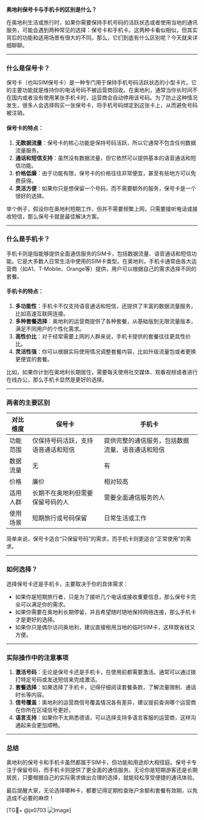 **奥地利保号卡与手机卡的区别是什么？**

在奥地利生活或旅行时，如果你需要保持手机号码的活跃状态或者使用当地的通讯服务，可能会遇到两种常见的选择：保号卡和手机卡。这两种卡看似相似，但其实背后的功能和适用场景有很大的不同。那么，它们到底有什么区别呢？今天就来详细聊聊。

---

### 什么是保号卡？

保号卡（也叫SIM保号卡）是一种专门用于保持手机号码活跃状态的小型卡片。它的主要功能就是维持你的电话号码不被运营商回收。在奥地利，通常当你长时间不在国内或者没有使用某张手机卡时，运营商会自动停用该号码。为了防止这种情况发生，很多人会选择购买一张保号卡，将手机号码绑定到这张卡上，从而避免号码被注销。

#### 保号卡的特点：
1. **无数据流量**：保号卡的核心功能是保持号码活跃，所以它通常不包含任何数据流量服务。
2. **通话和短信支持**：虽然没有数据流量，但它依然可以提供基本的语音通话和短信功能。
3. **价格低廉**：由于功能有限，保号卡的价格往往非常便宜，甚至有些地方可以免费获得。
4. **灵活方便**：如果你只是想保留一个号码，而不需要额外的服务，保号卡是一个很好的选择。

举个例子，假设你在奥地利短期工作，但并不需要频繁上网，只需要接听电话或接收短信，那么保号卡就是最佳解决方案。

---

### 什么是手机卡？

手机卡则是指能够提供全面通信服务的SIM卡，包括数据流量、语音通话和短信功能。它是大多数人日常生活中使用的SIM卡类型。在奥地利，手机卡通常由各大运营商（如A1、T-Mobile、Orange等）提供，用户可以根据自己的需求选择不同的套餐。

#### 手机卡的特点：
1. **多功能性**：手机卡不仅支持语音通话和短信，还提供了丰富的数据流量服务，比如高速互联网连接。
2. **多种套餐选择**：奥地利的运营商提供了各种套餐，从基础版到无限流量版本，满足不同用户的个性化需求。
3. **高性价比**：对于经常需要上网的人群来说，手机卡提供的套餐往往更具性价比。
4. **灵活性强**：你可以根据实际使用情况调整套餐内容，比如升级流量包或者更换更便宜的套餐。

比如，如果你计划在奥地利长期居住，需要每天使用社交媒体、观看视频或者进行在线办公，那么手机卡显然是更好的选择。

---

### 两者的主要区别

| 对比维度 | 保号卡 | 手机卡 |
|----------|--------|--------|
| 功能范围 | 仅保持号码活跃，支持语音通话和短信 | 提供完整的通信服务，包括数据流量、语音通话和短信 |
| 数据流量 | 无 | 有 |
| 价格 | 廉价 | 相对较高 |
| 适用人群 | 长期不在奥地利但需要保留号码的人 | 需要全面通信服务的人 |
| 使用场景 | 短期旅行或号码保留 | 日常生活或工作 |

简单来说，保号卡适合“只保留号码”的需求，而手机卡则更适合“正常使用”的需求。

---

### 如何选择？

选择保号卡还是手机卡，主要取决于你的具体需求：

- 如果你是短期旅行者，只是为了接听几个电话或接收重要信息，那么保号卡完全可以满足你的需求。
- 如果你需要在奥地利长期停留，并且希望随时随地保持网络连接，那么手机卡才是更好的选择。
- 如果你只是偶尔访问奥地利，建议直接租用当地的临时SIM卡，这样既省钱又方便。

---

### 实际操作中的注意事项

1. **激活号码**：无论是保号卡还是手机卡，在使用前都需要激活。通常可以通过拨打特定号码或发送短信来完成激活。
2. **套餐选择**：如果选择了手机卡，记得仔细阅读套餐条款，了解流量限制、通话时长等内容。
3. **信号覆盖**：奥地利的运营商信号覆盖情况各有差异，建议提前查询哪个运营商在你所在区域信号更好。
4. **语言支持**：如果你不太熟悉德语，可以选择支持多语言客服的运营商，这样沟通起来会更加顺畅。

---

### 总结

奥地利的保号卡和手机卡虽然都属于SIM卡，但功能和用途却大相径庭。保号卡专注于保留号码，而手机卡则提供了更全面的通信服务。无论你是短期游客还是长期居民，只要根据自己的实际需求做出合理的选择，就能轻松享受便捷的通讯体验。

最后提醒大家，无论选择哪种卡，都要记得定期检查账户余额和套餐有效期，以免造成不必要的麻烦！

[TG💪+ @jx0703 ![Image](https://github.com/user-attachments/assets/dbca1d08-cadb-493c-b0ec-ad6f7a83f270)]